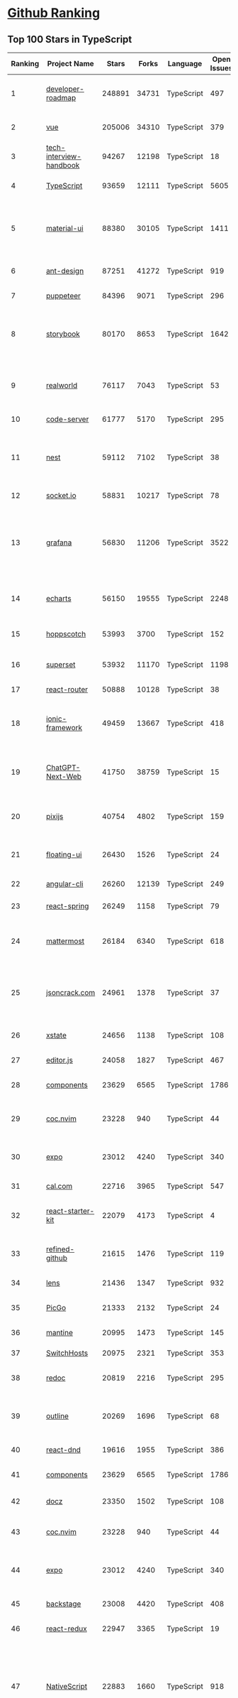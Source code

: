 [Github Ranking](../README.md)
==========

## Top 100 Stars in TypeScript

| Ranking | Project Name | Stars | Forks | Language | Open Issues | Description | Last Commit |
| ------- | ------------ | ----- | ----- | -------- | ----------- | ----------- | ----------- |
| 1 | [developer-roadmap](https://github.com/kamranahmedse/developer-roadmap) | 248891 | 34731 | TypeScript | 497 | Interactive roadmaps, guides and other educational content to help developers grow in their careers. | 2023-08-28T05:36:41Z |
| 2 | [vue](https://github.com/vuejs/vue) | 205006 | 34310 | TypeScript | 379 | This is the repo for Vue 2. For Vue 3, go to https://github.com/vuejs/core | 2023-08-26T17:41:00Z |
| 3 | [tech-interview-handbook](https://github.com/yangshun/tech-interview-handbook) | 94267 | 12198 | TypeScript | 18 | 💯 Curated coding interview preparation materials for busy software engineers | 2023-08-03T00:25:53Z |
| 4 | [TypeScript](https://github.com/microsoft/TypeScript) | 93659 | 12111 | TypeScript | 5605 | TypeScript is a superset of JavaScript that compiles to clean JavaScript output. | 2023-08-28T07:02:12Z |
| 5 | [material-ui](https://github.com/mui/material-ui) | 88380 | 30105 | TypeScript | 1411 | MUI Core: Ready-to-use foundational React components, free forever. It includes Material UI, which implements Google's Material Design. | 2023-08-28T08:29:47Z |
| 6 | [ant-design](https://github.com/ant-design/ant-design) | 87251 | 41272 | TypeScript | 919 | An enterprise-class UI design language and React UI library | 2023-08-28T08:59:27Z |
| 7 | [puppeteer](https://github.com/puppeteer/puppeteer) | 84396 | 9071 | TypeScript | 296 | Node.js API for Chrome  | 2023-08-28T08:53:24Z |
| 8 | [storybook](https://github.com/storybookjs/storybook) | 80170 | 8653 | TypeScript | 1642 | Storybook is a frontend workshop for building UI components and pages in isolation. Made for UI development, testing, and documentation.  | 2023-08-28T08:41:29Z |
| 9 | [realworld](https://github.com/gothinkster/realworld) | 76117 | 7043 | TypeScript | 53 | "The mother of all demo apps" — Exemplary fullstack Medium.com clone powered by React, Angular, Node, Django, and many more | 2023-08-21T17:36:17Z |
| 10 | [code-server](https://github.com/coder/code-server) | 61777 | 5170 | TypeScript | 295 | VS Code in the browser | 2023-08-25T09:25:30Z |
| 11 | [nest](https://github.com/nestjs/nest) | 59112 | 7102 | TypeScript | 38 | A progressive Node.js framework for building efficient, scalable, and enterprise-grade server-side applications with TypeScript/JavaScript 🚀 | 2023-08-28T08:55:12Z |
| 12 | [socket.io](https://github.com/socketio/socket.io) | 58831 | 10217 | TypeScript | 78 | Realtime application framework (Node.JS server) | 2023-08-12T08:12:55Z |
| 13 | [grafana](https://github.com/grafana/grafana) | 56830 | 11206 | TypeScript | 3522 | The open and composable observability and data visualization platform. Visualize metrics, logs, and traces from multiple sources like Prometheus, Loki, Elasticsearch, InfluxDB, Postgres and many more.  | 2023-08-28T09:00:53Z |
| 14 | [echarts](https://github.com/apache/echarts) | 56150 | 19555 | TypeScript | 2248 | Apache ECharts is a powerful, interactive charting and data visualization library for browser | 2023-08-23T15:00:52Z |
| 15 | [hoppscotch](https://github.com/hoppscotch/hoppscotch) | 53993 | 3700 | TypeScript | 152 | 👽 Open source API development ecosystem - https://hoppscotch.io | 2023-08-28T08:54:34Z |
| 16 | [superset](https://github.com/apache/superset) | 53932 | 11170 | TypeScript | 1198 | Apache Superset is a Data Visualization and Data Exploration Platform | 2023-08-28T07:58:30Z |
| 17 | [react-router](https://github.com/remix-run/react-router) | 50888 | 10128 | TypeScript | 38 | Declarative routing for React | 2023-08-23T20:47:26Z |
| 18 | [ionic-framework](https://github.com/ionic-team/ionic-framework) | 49459 | 13667 | TypeScript | 418 | A powerful cross-platform UI toolkit for building native-quality iOS, Android, and Progressive Web Apps with HTML, CSS, and JavaScript. | 2023-08-28T06:09:12Z |
| 19 | [ChatGPT-Next-Web](https://github.com/Yidadaa/ChatGPT-Next-Web) | 41750 | 38759 | TypeScript | 15 | A well-designed cross-platform ChatGPT UI (Web / PWA / Linux / Win / MacOS). 一键拥有你自己的跨平台 ChatGPT 应用。 | 2023-08-28T05:26:57Z |
| 20 | [pixijs](https://github.com/pixijs/pixijs) | 40754 | 4802 | TypeScript | 159 | The HTML5 Creation Engine: Create beautiful digital content with the fastest, most flexible 2D WebGL renderer. | 2023-08-25T14:02:30Z |
| 21 | [floating-ui](https://github.com/floating-ui/floating-ui) | 26430 | 1526 | TypeScript | 24 | A JavaScript library to position floating elements and create interactions for them. | 2023-08-27T14:39:23Z |
| 22 | [angular-cli](https://github.com/angular/angular-cli) | 26260 | 12139 | TypeScript | 249 | CLI tool for Angular | 2023-08-28T08:21:08Z |
| 23 | [react-spring](https://github.com/pmndrs/react-spring) | 26249 | 1158 | TypeScript | 79 | ✌️ A spring physics based React animation library | 2023-08-28T01:55:36Z |
| 24 | [mattermost](https://github.com/mattermost/mattermost) | 26184 | 6340 | TypeScript | 618 | Mattermost is an open source platform for secure collaboration across the entire software development lifecycle.. | 2023-08-28T07:22:31Z |
| 25 | [jsoncrack.com](https://github.com/AykutSarac/jsoncrack.com) | 24961 | 1378 | TypeScript | 37 | ✨ Innovative and open-source visualization application that transforms various data formats, such as JSON, YAML, XML, CSV and more, into interactive graphs. | 2023-08-28T07:21:58Z |
| 26 | [xstate](https://github.com/statelyai/xstate) | 24656 | 1138 | TypeScript | 108 | State machines and statecharts for the modern web. | 2023-08-28T04:30:45Z |
| 27 | [editor.js](https://github.com/codex-team/editor.js) | 24058 | 1827 | TypeScript | 467 | A block-style editor with clean JSON output | 2023-08-24T21:36:47Z |
| 28 | [components](https://github.com/angular/components) | 23629 | 6565 | TypeScript | 1786 | Component infrastructure and Material Design components for Angular | 2023-08-28T00:17:22Z |
| 29 | [coc.nvim](https://github.com/neoclide/coc.nvim) | 23228 | 940 | TypeScript | 44 | Nodejs extension host for vim & neovim, load extensions like VSCode and host language servers. | 2023-08-24T03:51:22Z |
| 30 | [expo](https://github.com/expo/expo) | 23012 | 4240 | TypeScript | 340 | An open-source platform for making universal native apps with React. Expo runs on Android, iOS, and the web. | 2023-08-28T09:03:29Z |
| 31 | [cal.com](https://github.com/calcom/cal.com) | 22716 | 3965 | TypeScript | 547 | Scheduling infrastructure for absolutely everyone. | 2023-08-28T07:15:48Z |
| 32 | [react-starter-kit](https://github.com/kriasoft/react-starter-kit) | 22079 | 4173 | TypeScript | 4 | The web's most popular Jamstack front-end template (boilerplate) for building web applications with React | 2023-08-21T19:58:24Z |
| 33 | [refined-github](https://github.com/refined-github/refined-github) | 21615 | 1476 | TypeScript | 119 | :octocat: Browser extension that simplifies the GitHub interface and adds useful features | 2023-08-27T18:08:37Z |
| 34 | [lens](https://github.com/lensapp/lens) | 21436 | 1347 | TypeScript | 932 | Lens - The way the world runs Kubernetes | 2023-08-17T07:20:10Z |
| 35 | [PicGo](https://github.com/Molunerfinn/PicGo) | 21333 | 2132 | TypeScript | 24 | :rocket:A simple & beautiful tool for pictures uploading built by vue-cli-electron-builder | 2023-08-26T04:37:26Z |
| 36 | [mantine](https://github.com/mantinedev/mantine) | 20995 | 1473 | TypeScript | 145 | A fully featured React components library | 2023-08-27T12:33:26Z |
| 37 | [SwitchHosts](https://github.com/oldj/SwitchHosts) | 20975 | 2321 | TypeScript | 353 | Switch hosts quickly! | 2023-07-19T15:34:38Z |
| 38 | [redoc](https://github.com/Redocly/redoc) | 20819 | 2216 | TypeScript | 295 | 📘  OpenAPI/Swagger-generated API Reference Documentation | 2023-08-23T10:50:04Z |
| 39 | [outline](https://github.com/outline/outline) | 20269 | 1696 | TypeScript | 68 | The fastest knowledge base for growing teams. Beautiful, realtime collaborative, feature packed, and markdown compatible. | 2023-08-28T03:52:47Z |
| 40 | [react-dnd](https://github.com/react-dnd/react-dnd) | 19616 | 1955 | TypeScript | 386 | Drag and Drop for React | 2023-07-01T17:02:38Z |
| 41 | [components](https://github.com/angular/components) | 23629 | 6565 | TypeScript | 1786 | Component infrastructure and Material Design components for Angular | 2023-08-28T00:17:22Z |
| 42 | [docz](https://github.com/doczjs/docz) | 23350 | 1502 | TypeScript | 108 | ✍ It has never been so easy to document your things! | 2022-09-23T22:42:47Z |
| 43 | [coc.nvim](https://github.com/neoclide/coc.nvim) | 23228 | 940 | TypeScript | 44 | Nodejs extension host for vim & neovim, load extensions like VSCode and host language servers. | 2023-08-24T03:51:22Z |
| 44 | [expo](https://github.com/expo/expo) | 23012 | 4240 | TypeScript | 340 | An open-source platform for making universal native apps with React. Expo runs on Android, iOS, and the web. | 2023-08-28T09:03:29Z |
| 45 | [backstage](https://github.com/backstage/backstage) | 23008 | 4420 | TypeScript | 408 | Backstage is an open platform for building developer portals | 2023-08-28T08:43:07Z |
| 46 | [react-redux](https://github.com/reduxjs/react-redux) | 22947 | 3365 | TypeScript | 19 | Official React bindings for Redux | 2023-08-26T22:10:43Z |
| 47 | [NativeScript](https://github.com/NativeScript/NativeScript) | 22883 | 1660 | TypeScript | 918 | ⚡ Empowering JavaScript with native platform APIs. ✨ Best of all worlds (TypeScript, Swift, Objective C, Kotlin, Java). Use what you love ❤️ Angular, Capacitor, Ionic, React, Solid, Svelte, Vue with: SwiftUI, Jetpack Compose, Flutter and you name it compatible. | 2023-08-27T22:32:11Z |
| 48 | [react-admin](https://github.com/marmelab/react-admin) | 22792 | 5000 | TypeScript | 72 | A frontend Framework for building B2B applications running in the browser on top of REST/GraphQL APIs, using ES6, React and Material Design | 2023-08-28T08:26:47Z |
| 49 | [cal.com](https://github.com/calcom/cal.com) | 22716 | 3965 | TypeScript | 547 | Scheduling infrastructure for absolutely everyone. | 2023-08-28T07:15:48Z |
| 50 | [intro.js](https://github.com/usablica/intro.js) | 22165 | 2631 | TypeScript | 43 | Lightweight, user-friendly onboarding tour library | 2023-08-24T13:18:09Z |
| 51 | [react-starter-kit](https://github.com/kriasoft/react-starter-kit) | 22079 | 4173 | TypeScript | 4 | The web's most popular Jamstack front-end template (boilerplate) for building web applications with React | 2023-08-21T19:58:24Z |
| 52 | [react-bootstrap](https://github.com/react-bootstrap/react-bootstrap) | 21894 | 3570 | TypeScript | 116 | Bootstrap components built with React | 2023-08-28T01:11:34Z |
| 53 | [quivr](https://github.com/StanGirard/quivr) | 21882 | 2287 | TypeScript | 139 | 🧠 Your Second Brain supercharged by Generative AI 🧠 Dump all your files and chat with your personal assistant on your files & more using GPT 3.5/4, Private, Anthropic, VertexAI, LLMs... | 2023-08-28T07:56:27Z |
| 54 | [refined-github](https://github.com/refined-github/refined-github) | 21615 | 1476 | TypeScript | 119 | :octocat: Browser extension that simplifies the GitHub interface and adds useful features | 2023-08-27T18:08:37Z |
| 55 | [lens](https://github.com/lensapp/lens) | 21436 | 1347 | TypeScript | 932 | Lens - The way the world runs Kubernetes | 2023-08-17T07:20:10Z |
| 56 | [PicGo](https://github.com/Molunerfinn/PicGo) | 21333 | 2132 | TypeScript | 24 | :rocket:A simple & beautiful tool for pictures uploading built by vue-cli-electron-builder | 2023-08-26T04:37:26Z |
| 57 | [Babylon.js](https://github.com/BabylonJS/Babylon.js) | 21255 | 3231 | TypeScript | 91 | Babylon.js is a powerful, beautiful, simple, and open game and rendering engine packed into a friendly JavaScript framework. | 2023-08-27T17:03:20Z |
| 58 | [lenster](https://github.com/lensterxyz/lenster) | 21069 | 1285 | TypeScript | 114 | Lenster is a decentralized and permissionless social media app built with Lens Protocol 🌿 | 2023-08-28T08:12:38Z |
| 59 | [mantine](https://github.com/mantinedev/mantine) | 20995 | 1473 | TypeScript | 145 | A fully featured React components library | 2023-08-27T12:33:26Z |
| 60 | [SwitchHosts](https://github.com/oldj/SwitchHosts) | 20975 | 2321 | TypeScript | 353 | Switch hosts quickly! | 2023-07-19T15:34:38Z |
| 61 | [novu](https://github.com/novuhq/novu) | 23495 | 1619 | TypeScript | 178 | The open-source notification infrastructure with fully functional embedded notification center | 2023-08-28T08:54:23Z |
| 62 | [docz](https://github.com/doczjs/docz) | 23350 | 1502 | TypeScript | 108 | ✍ It has never been so easy to document your things! | 2022-09-23T22:42:47Z |
| 63 | [react-redux](https://github.com/reduxjs/react-redux) | 22947 | 3365 | TypeScript | 19 | Official React bindings for Redux | 2023-08-26T22:10:43Z |
| 64 | [NativeScript](https://github.com/NativeScript/NativeScript) | 22883 | 1660 | TypeScript | 918 | ⚡ Empowering JavaScript with native platform APIs. ✨ Best of all worlds (TypeScript, Swift, Objective C, Kotlin, Java). Use what you love ❤️ Angular, Capacitor, Ionic, React, Solid, Svelte, Vue with: SwiftUI, Jetpack Compose, Flutter and you name it compatible. | 2023-08-27T22:32:11Z |
| 65 | [cal.com](https://github.com/calcom/cal.com) | 22716 | 3965 | TypeScript | 547 | Scheduling infrastructure for absolutely everyone. | 2023-08-28T07:15:48Z |
| 66 | [react-navigation](https://github.com/react-navigation/react-navigation) | 22677 | 4954 | TypeScript | 648 | Routing and navigation for your React Native apps | 2023-08-25T07:21:16Z |
| 67 | [table](https://github.com/TanStack/table) | 22318 | 2884 | TypeScript | 127 | 🤖 Headless UI for building powerful tables & datagrids for TS/JS -  React-Table, Vue-Table, Solid-Table, Svelte-Table | 2023-08-22T11:59:20Z |
| 68 | [sweetalert](https://github.com/t4t5/sweetalert) | 22285 | 2912 | TypeScript | 160 | A beautiful replacement for JavaScript's "alert" | 2023-04-15T22:54:03Z |
| 69 | [homebridge](https://github.com/homebridge/homebridge) | 22282 | 1985 | TypeScript | 16 | HomeKit support for the impatient. | 2023-07-19T11:00:48Z |
| 70 | [github1s](https://github.com/conwnet/github1s) | 22118 | 812 | TypeScript | 55 | One second to read GitHub code with VS Code. | 2023-08-25T09:51:15Z |
| 71 | [react-starter-kit](https://github.com/kriasoft/react-starter-kit) | 22079 | 4173 | TypeScript | 4 | The web's most popular Jamstack front-end template (boilerplate) for building web applications with React | 2023-08-21T19:58:24Z |
| 72 | [headlessui](https://github.com/tailwindlabs/headlessui) | 21944 | 900 | TypeScript | 9 | Completely unstyled, fully accessible UI components, designed to integrate beautifully with Tailwind CSS. | 2023-08-24T15:38:57Z |
| 73 | [windows95](https://github.com/felixrieseberg/windows95) | 21903 | 1334 | TypeScript | 125 | 💩🚀 Windows 95 in Electron. Runs on macOS, Linux, and Windows. | 2023-07-14T19:40:16Z |
| 74 | [react-bootstrap](https://github.com/react-bootstrap/react-bootstrap) | 21894 | 3570 | TypeScript | 116 | Bootstrap components built with React | 2023-08-28T01:11:34Z |
| 75 | [quivr](https://github.com/StanGirard/quivr) | 21882 | 2287 | TypeScript | 139 | 🧠 Your Second Brain supercharged by Generative AI 🧠 Dump all your files and chat with your personal assistant on your files & more using GPT 3.5/4, Private, Anthropic, VertexAI, LLMs... | 2023-08-28T07:56:27Z |
| 76 | [AFFiNE](https://github.com/toeverything/AFFiNE) | 21833 | 1405 | TypeScript | 186 | There can be more than Notion and Miro. AFFiNE is a next-gen knowledge base that brings planning, sorting and creating all together. Privacy first, open-source, customizable and ready to use.  | 2023-08-28T08:35:08Z |
| 77 | [vant](https://github.com/youzan/vant) | 21832 | 9526 | TypeScript | 22 | A lightweight, customizable Vue UI library for mobile web apps. | 2023-08-28T03:58:19Z |
| 78 | [electron-react-boilerplate](https://github.com/electron-react-boilerplate/electron-react-boilerplate) | 21758 | 3715 | TypeScript | 74 | A Foundation for Scalable Cross-Platform Apps | 2023-08-06T10:07:12Z |
| 79 | [PicGo](https://github.com/Molunerfinn/PicGo) | 21333 | 2132 | TypeScript | 24 | :rocket:A simple & beautiful tool for pictures uploading built by vue-cli-electron-builder | 2023-08-26T04:37:26Z |
| 80 | [Babylon.js](https://github.com/BabylonJS/Babylon.js) | 21255 | 3231 | TypeScript | 91 | Babylon.js is a powerful, beautiful, simple, and open game and rendering engine packed into a friendly JavaScript framework. | 2023-08-27T17:03:20Z |
| 81 | [xterm.js](https://github.com/xtermjs/xterm.js) | 15469 | 1520 | TypeScript | 166 | A terminal for the web | 2023-08-28T08:54:37Z |
| 82 | [face-api.js](https://github.com/justadudewhohacks/face-api.js) | 15369 | 3563 | TypeScript | 420 | JavaScript API for face detection and face recognition in the browser and nodejs with tensorflow.js | 2023-01-05T16:14:12Z |
| 83 | [verdaccio](https://github.com/verdaccio/verdaccio) | 15213 | 1346 | TypeScript | 57 | 📦🔐 A lightweight Node.js private proxy registry | 2023-08-28T05:52:48Z |
| 84 | [react-sketchapp](https://github.com/airbnb/react-sketchapp) | 14988 | 904 | TypeScript | 30 | render React components to Sketch ⚛️💎 | 2023-03-04T02:16:59Z |
| 85 | [tldraw](https://github.com/tldraw/tldraw) | 14935 | 929 | TypeScript | 103 | a very good whiteboard | 2023-08-28T08:24:51Z |
| 86 | [taxonomy](https://github.com/shadcn-ui/taxonomy) | 14802 | 1849 | TypeScript | 81 | An open source application built using the new router, server components and everything new in Next.js 13. | 2023-08-24T06:21:20Z |
| 87 | [amis](https://github.com/baidu/amis) | 14691 | 2143 | TypeScript | 891 | 前端低代码框架，通过 JSON 配置就能生成各种页面。 | 2023-08-28T08:43:04Z |
| 88 | [deskreen](https://github.com/pavlobu/deskreen) | 14525 | 784 | TypeScript | 79 | Deskreen turns any device with a web browser into a secondary screen for your computer. ⭐️ Star to support our work! | 2023-03-21T16:26:40Z |
| 89 | [gitmoji](https://github.com/carloscuesta/gitmoji) | 14415 | 770 | TypeScript | 12 | An emoji guide for your commit messages. 😜  | 2023-08-24T19:50:02Z |
| 90 | [umi](https://github.com/umijs/umi) | 14362 | 2576 | TypeScript | 128 | A framework in react community ✨ | 2023-08-28T06:20:55Z |
| 91 | [core](https://github.com/adonisjs/core) | 14250 | 613 | TypeScript | 6 | 🚀 The Node.js Framework highly focused on developer ergonomics, stability and confidence | 2023-08-23T08:20:50Z |
| 92 | [commitlint](https://github.com/conventional-changelog/commitlint) | 14249 | 849 | TypeScript | 135 | 📓 Lint commit messages | 2023-08-24T21:03:38Z |
| 93 | [refine](https://github.com/refinedev/refine) | 14111 | 1144 | TypeScript | 21 | Build your React-based CRUD applications, without constraints. 🌟 Star to support our work! | 2023-08-28T06:10:37Z |
| 94 | [truffle](https://github.com/trufflesuite/truffle) | 13992 | 2378 | TypeScript | 508 | A tool for developing smart contracts. Crafted with the finest cacaos. | 2023-08-26T19:12:45Z |
| 95 | [ui-router](https://github.com/angular-ui/ui-router) | 13611 | 3081 | TypeScript | 22 | The de-facto solution to flexible routing with nested views in AngularJS | 2023-04-18T10:18:37Z |
| 96 | [motion-canvas](https://github.com/motion-canvas/motion-canvas) | 13595 | 523 | TypeScript | 66 | Visualize Your Ideas With Code | 2023-08-27T14:51:15Z |
| 97 | [leon](https://github.com/leon-ai/leon) | 13376 | 1104 | TypeScript | 66 | 🧠 Leon is your open-source personal assistant. | 2023-08-18T03:57:11Z |
| 98 | [tinymce](https://github.com/tinymce/tinymce) | 13361 | 2099 | TypeScript | 1181 | The world's #1 JavaScript library for rich text editing. Available for React, Vue and Angular | 2023-08-28T08:25:16Z |
| 99 | [got](https://github.com/sindresorhus/got) | 13359 | 953 | TypeScript | 93 | 🌐 Human-friendly and powerful HTTP request library for Node.js | 2023-07-30T11:06:41Z |
| 100 | [hls.js](https://github.com/video-dev/hls.js) | 13250 | 2504 | TypeScript | 162 | HLS.js is a JavaScript library that plays HLS in browsers with support for MSE. | 2023-08-25T23:48:54Z |

